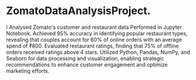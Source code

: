 # ZomatoDataAnalysisProject.
I Analysed Zomato's customer and restaurant data Performed in Jupyter Notebook. Achieved 95% accuracy in identifying popular restaurant types, revealing that couples account for 60% of online orders with an average spend of ₹800. Evaluated restaurant ratings, finding that 75% of offline orders received ratings above 4 stars. Utilized Python, Pandas, NumPy, and Seaborn for data processing and visualization, enabling strategic recommendations to enhance customer engagement and optimize marketing efforts.
